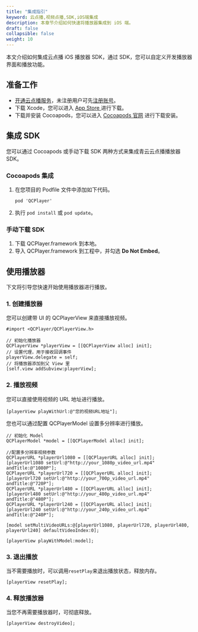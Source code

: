 ```yaml
---
title: "集成指引"
keyword: 云点播,视频点播,SDK,iOS端集成
description: 本章节介绍如何快速将播放器集成到 iOS 端。
draft: false
collapsible: false
weight: 10
---
```


本文介绍如何集成云点播 iOS 播放器 SDK，通过 SDK，您可以自定义开发播放器界面和播放功能。

## 准备工作

- [开通云点播服务](/audio_and_video/vod/qs/open_vod/)，未注册用户可先[注册账号](/authorization/account/manual/user_signup/)。
- 下载 Xcode，您可以进入 [App Store ](https://apps.apple.com/cn/app/xcode/id497799835?l=en&mt=12) 进行下载。
- 下载并安装 Cocoapods，您可以进入 [Cocoapods 官网](https://cocoapods.org/) 进行下载安装。

## 集成 SDK

您可以通过 Cocoapods 或手动下载 SDK 两种方式来集成青云云点播播放器 SDK。

### Cocoapods 集成

1. 在您项目的 Podfile 文件中添加如下代码。

   ```
   pod 'QCPlayer'
   ```

2. 执行 `pod install` 或 `pod update`。

### 手动下载 SDK

1. 下载 QCPlayer.framework 到本地。
2. 导入 QCPlayer.framework 到工程中，并勾选 **Do Not Embed**。

## 使用播放器

下文将引导您快速开始使用播放器进行播放。

### 1. 创建播放器

您可以创建带 UI 的 QCPlayerView 来直接播放视频。

```
#import <QCPlayer/QCPlayerView.h>

// 初始化播放器
QCPlayerView *playerView = [[QCPlayerView alloc] init];
// 设置代理，用于接收回调事件
playerView.delegate = self;
// 将播放器添加到父 View 里
[self.view addSubview:playerView];
```

### 2. 播放视频

您可以直接使用视频的 URL 地址进行播放。

```
[playerView playWithUrl:@"您的视频URL地址"];
```

您也可以通过配置 QCPlayerModel 设置多分辨率进行播放。

```
// 初始化 Model
QCPlayerModel *model = [[QCPlayerModel alloc] init];

//配置多分辨率视频参数
QCPlayerURL *playerUrl1080 = [[QCPlayerURL alloc] init];
[playerUrl1080 setUrl:@"http://your_1080p_video_url.mp4" andTitle:@"1080P"];
QCPlayerURL *playerUrl720 = [[QCPlayerURL alloc] init];
[playerUrl720 setUrl:@"http://your_700p_video_url.mp4" andTitle:@"720P"]; 
QCPlayerURL *playerUrl480 = [[QCPlayerURL alloc] init];
[playerUrl480 setUrl:@"http://your_480p_video_url.mp4" andTitle:@"480P"];
QCPlayerURL *playerUrl240 = [[QCPlayerURL alloc] init];
[playerUrl240 setUrl:@"http://your_240p_video_url.mp4" andTitle:@"240P"];

[model setMultiVideoURLs:@[playerUrl1080, playerUrl720, playerUrl480, playerUrl240] defaultVideoIndex:0];

[playerView playWithModel:model];
```

### 3. 退出播放

当不需要播放时，可以调用`resetPlay`来退出播放状态，释放内存。

```
[playerView resetPlay];
```

### 4. 释放播放器

当您不再需要播放器时，可彻底释放。

```
[playerView destroyVideo];
```

